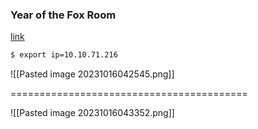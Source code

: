 ### Year of the Fox Room

[link](https://tryhackme.com/room/yotf)

```bash
$ export ip=10.10.71.216
```


![[Pasted image 20231016042545.png]]

=========================================

![[Pasted image 20231016043352.png]]